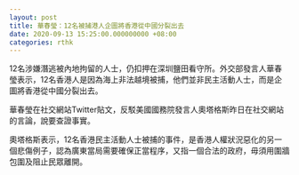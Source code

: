 ```yaml
---
layout: post
title: 華春瑩：12名被捕港人企圖將香港從中國分裂出去
date: 2020-09-13 15:25:00.000000000 +08:00
categories: rthk
---
```


12名涉嫌潛逃被內地拘留的人士，仍扣押在深圳鹽田看守所。外交部發言人華春瑩表示，12名香港人是因為海上非法越境被捕，他們並非民主活動人士，而是企圖將香港從中國分裂出去。

華春瑩在社交網站Twitter貼文，反駁美國國務院發言人奧塔格斯昨日在社交網站的言論，說要查證事實。

奧塔格斯表示，12名香港民主活動人士被捕的事件，是香港人權狀況惡化的另一個悲傷例子，認為廣東當局需要確保正當程序，又指一個合法的政府，毋須用圍牆包圍及阻止民眾離開。
